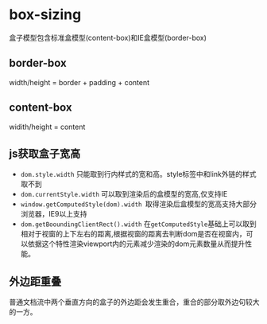 # box-sizing
盒子模型包含标准盒模型(content-box)和IE盒模型(border-box)
## border-box
width/height = border + padding + content
## content-box
widith/height = content
## js获取盒子宽高
-  ```dom.style.width``` 只能取到行内样式的宽和高。style标签中和link外链的样式取不到
-  ```dom.currentStyle.width``` 可以取到渲染后的盒模型的宽高,仅支持IE
-  ```window.getComputedStyle(dom).width ```取得渲染后盒模型的宽高支持大部分浏览器，IE9以上支持
-  ```dom.getBooundingClientRect().width``` 在```getComputedStyle```基础上可以取到相对于视窗的上下左右的距离,根据视窗的距离去判断dom是否在视窗内，可以依据这个特性渲染viewport内的元素减少渲染的dom元素数量从而提升性能。

## 外边距重叠
普通文档流中两个垂直方向的盒子的外边距会发生重合，重合的部分取外边句较大的一方。
[](https://upload-images.jianshu.io/upload_images/79178-7f94accd5a09b830.png?imageMogr2/auto-orient/strip|imageView2/2/w/515/format/webp)
